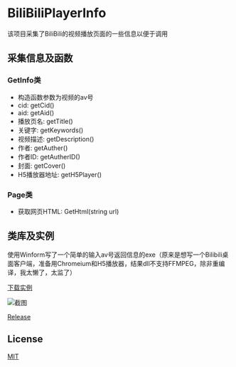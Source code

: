 # BiliBiliPlayerInfo
该项目采集了BiliBili的视频播放页面的一些信息以便于调用
## 采集信息及函数
### GetInfo类
* 构造函数参数为视频的av号
* cid: getCid()
* aid: getAid()
* 播放页名: getTitle()
* 关键字: getKeywords()
* 视频描述: getDescription()
* 作者: getAuther()
* 作者ID: getAutherID()
* 封面: getCover()
* H5播放器地址: getH5Player()

### Page类
* 获取网页HTML: GetHtml(string url)

## 类库及实例
使用Winform写了一个简单的输入av号返回信息的exe（原来是想写一个Bilibili桌面客户端，准备用Chromeium和H5播放器，结果dll不支持FFMPEG，除非重编译，我太懒了，太监了）

[下载实例](https://github.com/WWILLV/BiliBiliPlayerInfo/example/BilibiliPlayerInfo_Winform.zip)

![截图](https://github.com/WWILLV/BiliBiliPlayerInfo/blob/master/example/pic.png)

[Release](https://github.com/WWILLV/BiliBiliPlayerInfo/releases)

## License
[MIT](https://github.com/WWILLV/BiliBiliPlayerInfo/blob/master/LICENSE)
